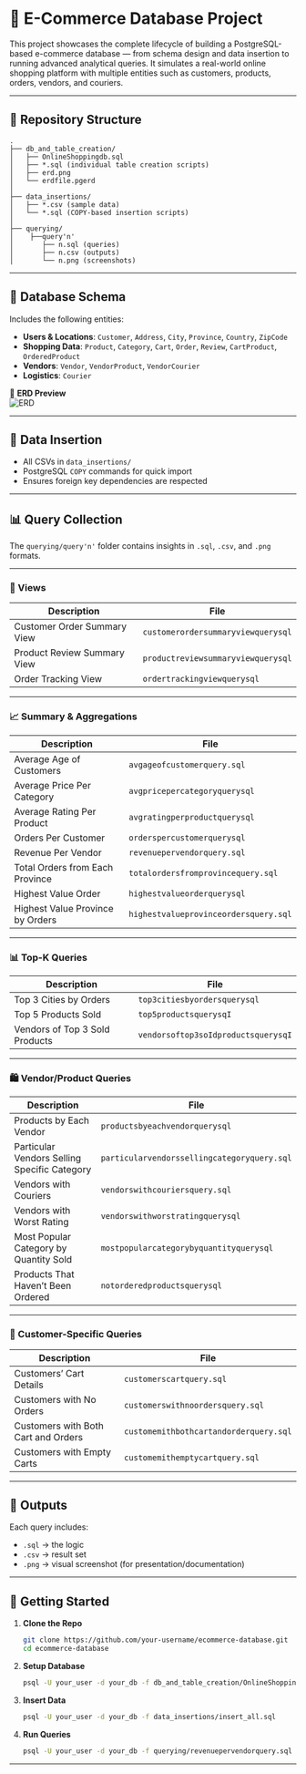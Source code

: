 # 🛒 E-Commerce Database Project

This project showcases the complete lifecycle of building a PostgreSQL-based e-commerce database — from schema design and data insertion to running advanced analytical queries. It simulates a real-world online shopping platform with multiple entities such as customers, products, orders, vendors, and couriers.

---

## 📁 Repository Structure

```
.
├── db_and_table_creation/
│   ├── OnlineShoppingdb.sql
│   ├── *.sql (individual table creation scripts)
│   ├── erd.png
│   └── erdfile.pgerd
│
├── data_insertions/
│   ├── *.csv (sample data)
│   └── *.sql (COPY-based insertion scripts)
│
├── querying/
│    ├──query'n'
│       ├── n.sql (queries)
│       ├── n.csv (outputs)
│       └── n.png (screenshots)
```

---

## 🧱 Database Schema

Includes the following entities:

- **Users & Locations**: `Customer`, `Address`, `City`, `Province`, `Country`, `ZipCode`
- **Shopping Data**: `Product`, `Category`, `Cart`, `Order`, `Review`,  `CartProduct`, `OrderedProduct`
- **Vendors**: `Vendor`, `VendorProduct`, `VendorCourier`
- **Logistics**: `Courier`

📌 **ERD Preview**  
![ERD](db_and_table_creation/erd.png)

---

## 🧮 Data Insertion

- All CSVs in `data_insertions/`
- PostgreSQL `COPY` commands for quick import
- Ensures foreign key dependencies are respected

---

## 📊 Query Collection

The `querying/query'n'` folder contains insights in `.sql`, `.csv`, and `.png` formats.

---

### 📄 Views

| Description | File |
|-------------|------|
| Customer Order Summary View | `customerordersummaryviewquerysql` |
| Product Review Summary View | `productreviewsummaryviewquerysql` |
| Order Tracking View         | `ordertrackingviewquerysql`        |

---

### 📈 Summary & Aggregations

| Description | File |
|-------------|------|
| Average Age of Customers | `avgageofcustomerquery.sql` |
| Average Price Per Category | `avgpricepercategoryquerysql` |
| Average Rating Per Product | `avgratingperproductquerysql` |
| Orders Per Customer | `orderspercustomerquerysql` |
| Revenue Per Vendor | `revenuepervendorquery.sql` |
| Total Orders from Each Province | `totalordersfromprovincequery.sql` |
| Highest Value Order | `highestvalueorderquerysql` |
| Highest Value Province by Orders | `highestvalueprovinceordersquery.sql` |

---

### 📊 Top-K Queries

| Description | File |
|-------------|------|
| Top 3 Cities by Orders | `top3citiesbyordersquerysql` |
| Top 5 Products Sold | `top5productsquerysqI` |
| Vendors of Top 3 Sold Products | `vendorsoftop3soIdproductsquerysqI` |

---

### 🛍️ Vendor/Product Queries

| Description | File |
|-------------|------|
| Products by Each Vendor | `productsbyeachvendorquerysql` |
| Particular Vendors Selling Specific Category | `particularvendorssellingcategoryquery.sql` |
| Vendors with Couriers | `vendorswithcouriersquery.sql` |
| Vendors with Worst Rating | `vendorswithworstratingquerysql` |
| Most Popular Category by Quantity Sold | `mostpopularcategorybyquantityquerysql` |
| Products That Haven’t Been Ordered | `notorderedproductsquerysql` |

---

### 👤 Customer-Specific Queries

| Description | File |
|-------------|------|
| Customers’ Cart Details | `customerscartquery.sql` |
| Customers with No Orders | `customerswithnoordersquery.sql` |
| Customers with Both Cart and Orders | `customemithbothcartandorderquery.sql` |
| Customers with Empty Carts | `customemithemptycartquery.sql` |

---

## 📸 Outputs

Each query includes:
- `.sql` → the logic  
- `.csv` → result set  
- `.png` → visual screenshot (for presentation/documentation)

---

## 🚀 Getting Started

1. **Clone the Repo**
   ```bash
   git clone https://github.com/your-username/ecommerce-database.git
   cd ecommerce-database
   ```

2. **Setup Database**
   ```bash
   psql -U your_user -d your_db -f db_and_table_creation/OnlineShoppingdb.sql
   ```

3. **Insert Data**
   ```bash
   psql -U your_user -d your_db -f data_insertions/insert_all.sql
   ```

4. **Run Queries**
   ```bash
   psql -U your_user -d your_db -f querying/revenuepervendorquery.sql
   ```

---
